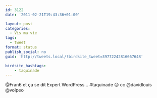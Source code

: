 ```yaml
---
id: 3122
date: '2011-02-21T19:43:36+01:00'

layout: post
categories:
  - Vis ma vie
tags:
  - tweet
format: status
publish_social: no
guid: 'http://tweets.local/?birdsite_tweet=39772242816667648'

birdsite_hashtags:
    - taquinade
---
```


@Fran6 et ça se dit Expert WordPress… #taquinade 😉 cc @davidlouis @volpeo